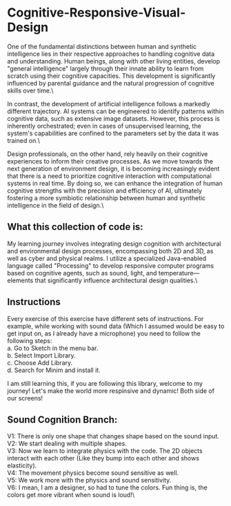 # Cognitive-Responsive-Visual-Design

One of the fundamental distinctions between human and synthetic intelligence lies in their respective approaches to handling cognitive data and understanding. Human beings, along with other living entities, develop "general intelligence" largely through their innate ability to learn from scratch using their cognitive capacities. This development is significantly influenced by parental guidance and the natural progression of cognitive skills over time.\


In contrast, the development of artificial intelligence follows a markedly different trajectory. AI systems can be engineered to identify patterns within cognitive data, such as extensive image datasets. However, this process is inherently orchestrated; even in cases of unsupervised learning, the system's capabilities are confined to the parameters set by the data it was trained on.\


Design professionals, on the other hand, rely heavily on their cognitive experiences to inform their creative processes. As we move towards the next generation of environment design, it is becoming increasingly evident that there is a need to prioritize cognitive interaction with computational systems in real time. By doing so, we can enhance the integration of human cognitive strengths with the precision and efficiency of AI, ultimately fostering a more symbiotic relationship between human and synthetic intelligence in the field of design.\

## What this collection of code is:
My learning journey involves integrating design cognition with architectural and environmental design processes, encompassing both 2D and 3D, as well as cyber and physical realms. I utilize a specialized Java-enabled language called "Processing" to develop responsive computer programs based on cognitive agents, such as sound, light, and temperature—elements that significantly influence architectural design qualities.\

## Instructions
Every exercise of this exercise have different sets of instructions. For example, while working with sound data (Which I assumed would be easy to get input on, as I already have a microphone) you need to follow the following steps:\
a. Go to Sketch in the menu bar.\
b. Select Import Library.\
c. Choose Add Library.\
d. Search for Minim and install it.

I am still learning this, if you are following this library, welcome to my journey! Let's make the world more respinsive and dynamic! Both side of our screens!

## Sound Cognition Branch:

V1: There is only one shape that changes shape based on the sound input.\
V2: We start dealing with multiple shapes.\
V3: Now we learn to integrate physics with the code. The 2D objects interact with each other (Like they bump into each other and shows elasticity).\
V4: The movement physics become sound sensitive as well.\
V5: We work more with the physics and sound sensitivity.\
V6: I mean, I am a designer, so had to tune the colors. Fun thing is, the colors get more vibrant when sound is loud!\
